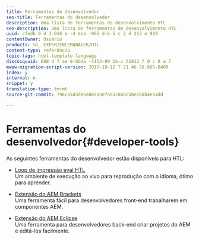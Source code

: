 ```yaml
---
title: Ferramentas do desenvolvedor
seo-title: Ferramentas do desenvolvedor
description: Uma lista de ferramentas de desenvolvimento HTL
seo-description: Uma lista de ferramentas de desenvolvimento HTL
uuid: cfedb 0 d 3-016 e -4 eca -965 d-b 5 c 2 d 217 e 919
contentOwner: Usuário
products: SG_ EXPERIENCEMANAGER/HTL
content-type: referência
topic-tags: html-template-language
discoiquuid: 688 d 7 ae 8-bbda -4153-89 bb-c 51812 f 0 c 0 a 7
mwpw-migration-script-version: 2017-10-12 T 21 46 58.665-0400
index: y
internal: n
snippet: y
translation-type: tm+mt
source-git-commit: 796c55d3d85e6b5a3efaa5c04a25be1b0b4e54dd

---
```



# Ferramentas do desenvolvedor{#developer-tools}

As seguintes ferramentas do desenvolvedor estão disponíveis para HTL:

* [Loop de impressão eval HTL](https://github.com/Adobe-Marketing-Cloud/aem-htl-repl)\
   Um ambiente de execução ao vivo para reprodução com o idioma, ótimo para aprender.

* [Extensão do AEM Brackets](https://helpx.adobe.com/experience-manager/6-3/sites/developing/using/aem-brackets.html)\
   Uma ferramenta fácil para desenvolvedores front-end trabalharem em componentes AEM.

* [Extensão do AEM Eclipse](https://helpx.adobe.com/experience-manager/6-3/sites/developing/using/aem-eclipse.html)\
   Uma ferramenta para desenvolvedores back-end criar projetos do AEM e editá-los facilmente.

